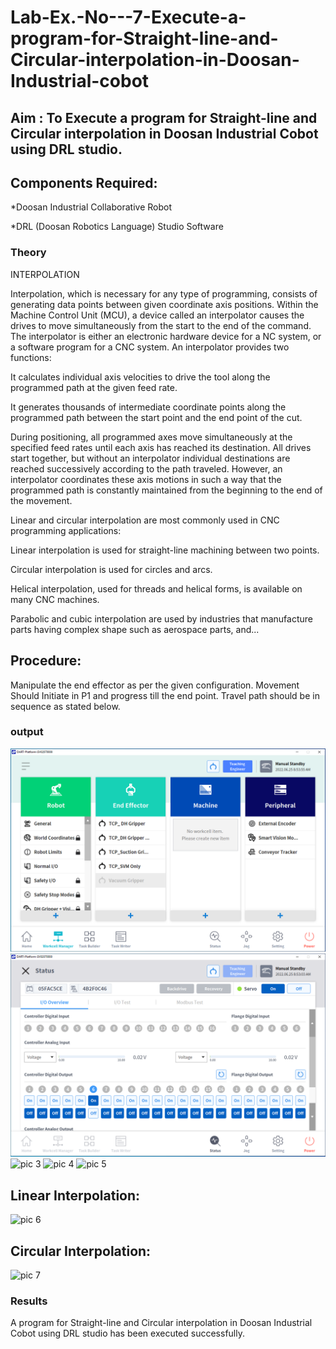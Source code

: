 # Lab-Ex.-No---7-Execute-a-program-for-Straight-line-and-Circular-interpolation-in-Doosan-Industrial-cobot
## Aim : To Execute a program for Straight-line and Circular interpolation in Doosan Industrial Cobot using DRL studio.

## Components Required:

*Doosan Industrial Collaborative Robot

*DRL (Doosan Robotics Language) Studio Software

### Theory 
INTERPOLATION

Interpolation, which is necessary for any type of programming, consists of generating data points between given coordinate axis positions. Within the Machine Control Unit (MCU), a device called an interpolator causes the drives to move simultaneously from the start to the end of the command. The interpolator is either an electronic hardware device for a NC system, or a software program for a CNC system. An interpolator provides two functions:

It calculates individual axis velocities to drive the tool along the programmed path at the given feed rate.

It generates thousands of intermediate coordinate points along the programmed path between the start point and the end point of the cut.

During positioning, all programmed axes move simultaneously at the specified feed rates until each axis has reached its destination. All drives start together, but without an interpolator individual destinations are reached successively according to the path traveled. However, an interpolator coordinates these axis motions in such a way that the programmed path is constantly maintained from the beginning to the end of the movement.

Linear and circular interpolation are most commonly used in CNC programming applications:

Linear interpolation is used for straight-line machining between two points.

Circular interpolation is used for circles and arcs.

Helical interpolation, used for threads and helical forms, is available on many CNC machines.

Parabolic and cubic interpolation are used by industries that manufacture parts having complex shape such as aerospace parts, and...

## Procedure:

Manipulate the end effector as per the given configuration. Movement Should Initiate in P1 and progress till the end point. Travel path should be in sequence as stated below.











### output
![pic 1](https://github.com/vijay21500269/Lab-Ex.-No---7-Execute-a-program-for-Straight-line-and-Circular-interpolation-in-Doosan-Industrial-C/blob/main/Ex.7%20pic%201.png)
![pic 2](https://github.com/vijay21500269/Lab-Ex.-No---7-Execute-a-program-for-Straight-line-and-Circular-interpolation-in-Doosan-Industrial-C/blob/main/Ex.7%20pic%202.png)
![pic 3]()
![pic 4]()
![pic 5]()
## Linear Interpolation:
![pic 6]()
## Circular Interpolation:
![pic 7]()





### Results 
A program for Straight-line and Circular interpolation in Doosan Industrial Cobot using DRL studio has been executed successfully.



 
